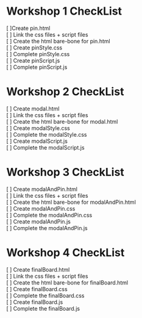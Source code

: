 # Workshop 1 CheckList 
[ ]Create pin.html <br>
[ ] Link the css files + script files <br>
[ ] Create the html bare-bone for pin.html <br>
[ ] Create pinStyle.css <br>
[ ] Complete pinStyle.css <br>
[ ] Create pinScript.js <br>
[ ] Complete pinScript.js <br>

# Workshop 2 CheckList 
[ ] Create modal.html <br>
[ ] Link the css files + script files <br>
[ ] Create the html bare-bone for modal.html <br>
[ ] Create modalStyle.css <br>
[ ] Complete the modalStyle.css <br>
[ ] Create modalScript.js <br>
[ ] Complete the modalScript.js <br>

# Workshop 3 CheckList 
[ ] Create modalAndPin.html <br>
[ ] Link the css files + script files <br>
[ ] Create the html bare-bone for modalAndPin.html <br>
[ ] Create modalAndPin.css <br>
[ ] Complete the modalAndPin.css <br>
[ ] Create modalAndPin.js <br>
[ ] Complete the modalAndPin.js <br>

# Workshop 4 CheckList 
[ ] Create finalBoard.html <br>
[ ] Link the css files + script files <br>
[ ] Create the html bare-bone for finalBoard.html <br>
[ ] Create finalBoard.css <br>
[ ] Complete the finalBoard.css <br>
[ ] Create finalBoard.js <br>
[ ] Complete the finalBoard.js <br>
